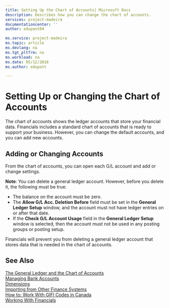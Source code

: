 ```yaml
---
title: Setting Up the Chart of Accounts| Microsoft Docs
description: Describes how you can change the chart of accounts.
services: project-madeira
documentationcenter: ''
author: edupont04

ms.service: project-madeira
ms.topic: article
ms.devlang: na
ms.tgt_pltfrm: na
ms.workload: na
ms.date: 05/12/2016
ms.author: edupont

---
```

# Setting Up or Changing the Chart of Accounts
The chart of accounts shows the ledger accounts that store your financial data. Financials includes a standard chart of accounts that is ready to support your business.
However, you can change the default accounts, and you can add new accounts.  

## Adding or Changing Accounts
From the chart of accounts, you can open each G/L account and add or change settings.

**Note**: You can delete a general ledger account. However, before you delete it, the following must be true:  

* The balance on the account must be zero.  
* The **Allow G/L Acc. Deletion Before** field must be set in the **General Ledger Setup** window, and the account must not have ledger entries on or after that date.  
* If the **Check G/L Account Usage** field in the **General Ledger Setup** window is selected, then the account must not be used in any posting groups or posting setup.  

Financials will prevent you from deleting a general ledger account that stores data that is needed in the chart of accounts.  

## See Also
[The General Ledger and the Chart of Accounts](finance-general-ledger.md)  
[Managing Bank Accounts](bank-manage-bank-accounts.md)  
[Dimensions](finance-dimensions.md)  
[Importing from Other Finance Systems](upload-data.md)  
[How to: Work With GIFI Codes in Canada](ca-finance-work-gifi-codes.md)  
[Working With Financials](ui-work-product.md)  

